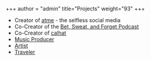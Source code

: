 +++
author = "admin"
title="Projects"
weight="93"
+++

* Creator of [<u>atme</u>](/atme/) - the selfless social media
* Co-Creator of the [<u>Bet, Sweat, and Forget Podcast</u>](/bsf/) 
* Co-Creator of [<u>calhat</u>](/calhat/)
* [<u>Music Producer</u>](/music/)</u>
* [<u>Artist</u>](/art/)
* [<u>Traveler</u>](/travel/)




<!---
# * Co-Creator of the [Bet, Sweat, and Forget Podcast] on NFL Betting
-->





<!---
# * [<u>Restaurants</u>](/food/)
# * Creator of [<u>Shoober</u>](/shoober/)
-->
